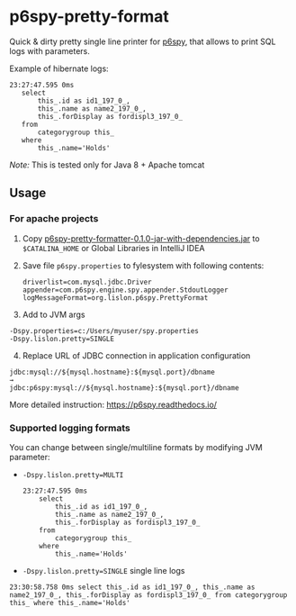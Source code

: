 # p6spy-pretty-format
Quick & dirty pretty single line printer for [p6spy](https://p6spy.readthedocs.io/), that allows to print SQL logs with parameters.

Example of hibernate logs:

```
23:27:47.595 0ms 
   select
       this_.id as id1_197_0_,
       this_.name as name2_197_0_,
       this_.forDisplay as fordispl3_197_0_ 
   from
       categorygroup this_ 
   where
       this_.name='Holds'
   ```

*Note:* This is tested only for Java 8 + Apache tomcat

## Usage

### For apache projects

1. Copy [p6spy-pretty-formatter-0.1.0-jar-with-dependencies.jar](https://github.com/lislon/p6spy-pretty-format/releases/download/0.1.0/p6spy-pretty-formatter-0.1.0-jar-with-dependencies.jar) to `$CATALINA_HOME` or Global Libraries in IntelliJ IDEA

2. Save file `p6spy.properties` to fylesystem with following contents:
    ```
    driverlist=com.mysql.jdbc.Driver
    appender=com.p6spy.engine.spy.appender.StdoutLogger
    logMessageFormat=org.lislon.p6spy.PrettyFormat
    ```
3. Add to JVM args
```
-Dspy.properties=c:/Users/myuser/spy.properties
-Dspy.lislon.pretty=SINGLE
```
4. Replace URL of JDBC connection in application configuration
```
jdbc:mysql://${mysql.hostname}:${mysql.port}/dbname
→
jdbc:p6spy:mysql://${mysql.hostname}:${mysql.port}/dbname
```

More detailed instruction: https://p6spy.readthedocs.io/


### Supported logging formats

You can change between single/multiline formats by modifying JVM parameter:

- `-Dspy.lislon.pretty=MULTI`
   ```
   23:27:47.595 0ms 
       select
           this_.id as id1_197_0_,
           this_.name as name2_197_0_,
           this_.forDisplay as fordispl3_197_0_ 
       from
           categorygroup this_ 
       where
           this_.name='Holds'
   ```
- `-Dspy.lislon.pretty=SINGLE` single line logs
```
23:30:58.758 0ms select this_.id as id1_197_0_, this_.name as name2_197_0_, this_.forDisplay as fordispl3_197_0_ from categorygroup this_ where this_.name='Holds'
```
